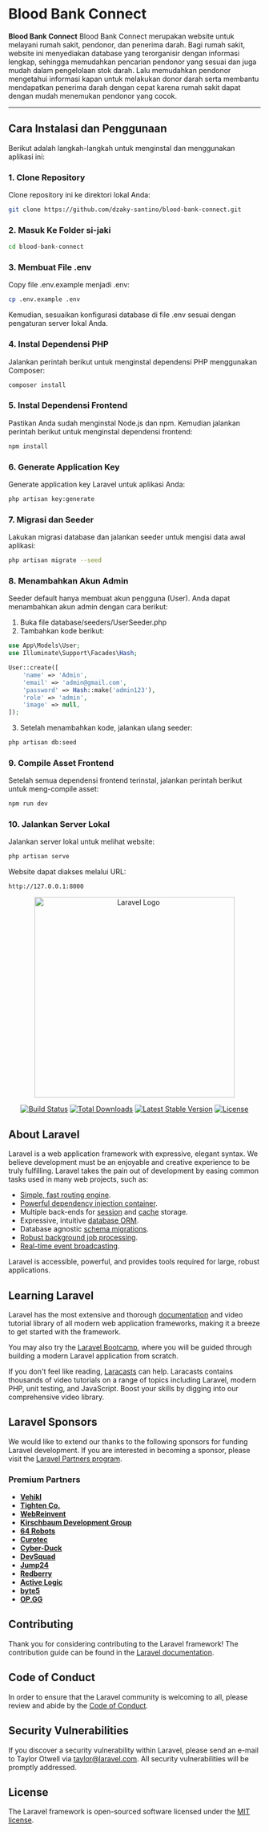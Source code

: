 # Blood Bank Connect

**Blood Bank Connect** Blood Bank Connect merupakan website untuk melayani rumah sakit, pendonor, dan
penerima darah. Bagi rumah sakit, website ini menyediakan database yang terorganisir
dengan informasi lengkap, sehingga memudahkan pencarian pendonor yang sesuai dan
juga mudah dalam pengelolaan stok darah. Lalu memudahkan pendonor mengetahui
informasi kapan untuk melakukan donor darah serta membantu mendapatkan penerima
darah dengan cepat karena rumah sakit dapat dengan mudah menemukan pendonor yang
cocok.

---

## Cara Instalasi dan Penggunaan

Berikut adalah langkah-langkah untuk menginstal dan menggunakan aplikasi ini:

### 1. Clone Repository
Clone repository ini ke direktori lokal Anda:
```bash
git clone https://github.com/dzaky-santino/blood-bank-connect.git
```

### 2. Masuk Ke Folder si-jaki
```bash
cd blood-bank-connect
```

### 3. Membuat File .env
Copy file .env.example menjadi .env:
```bash
cp .env.example .env
```
Kemudian, sesuaikan konfigurasi database di file .env sesuai dengan pengaturan server lokal Anda.

### 4. Instal Dependensi PHP
Jalankan perintah berikut untuk menginstal dependensi PHP menggunakan Composer:
```bash
composer install
```

### 5. Instal Dependensi Frontend
Pastikan Anda sudah menginstal Node.js dan npm. Kemudian jalankan perintah berikut untuk menginstal dependensi frontend:
```bash
npm install
```

### 6. Generate Application Key
Generate application key Laravel untuk aplikasi Anda:
```bash
php artisan key:generate
```
### 7. Migrasi dan Seeder
Lakukan migrasi database dan jalankan seeder untuk mengisi data awal aplikasi:
```bash
php artisan migrate --seed
```

### 8. Menambahkan Akun Admin
Seeder default hanya membuat akun pengguna (User). Anda dapat menambahkan akun admin dengan cara berikut:
1. Buka file database/seeders/UserSeeder.php 
2. Tambahkan kode berikut:

```php
use App\Models\User;
use Illuminate\Support\Facades\Hash;

User::create([
    'name' => 'Admin',
    'email' => 'admin@gmail.com',
    'password' => Hash::make('admin123'),
    'role' => 'admin',
    'image' => null,
]);
```

3. Setelah menambahkan kode, jalankan ulang seeder:
```bash
php artisan db:seed
```

### 9. Compile Asset Frontend
Setelah semua dependensi frontend terinstal, jalankan perintah berikut untuk meng-compile asset:
```bash
npm run dev
```

### 10. Jalankan Server Lokal
Jalankan server lokal untuk melihat website:
```bash
php artisan serve
```
Website dapat diakses melalui URL:
```arduino
http://127.0.0.1:8000
```

<p align="center"><a href="https://laravel.com" target="_blank"><img src="https://raw.githubusercontent.com/laravel/art/master/logo-lockup/5%20SVG/2%20CMYK/1%20Full%20Color/laravel-logolockup-cmyk-red.svg" width="400" alt="Laravel Logo"></a></p>

<p align="center">
<a href="https://github.com/laravel/framework/actions"><img src="https://github.com/laravel/framework/workflows/tests/badge.svg" alt="Build Status"></a>
<a href="https://packagist.org/packages/laravel/framework"><img src="https://img.shields.io/packagist/dt/laravel/framework" alt="Total Downloads"></a>
<a href="https://packagist.org/packages/laravel/framework"><img src="https://img.shields.io/packagist/v/laravel/framework" alt="Latest Stable Version"></a>
<a href="https://packagist.org/packages/laravel/framework"><img src="https://img.shields.io/packagist/l/laravel/framework" alt="License"></a>
</p>

## About Laravel

Laravel is a web application framework with expressive, elegant syntax. We believe development must be an enjoyable and creative experience to be truly fulfilling. Laravel takes the pain out of development by easing common tasks used in many web projects, such as:

- [Simple, fast routing engine](https://laravel.com/docs/routing).
- [Powerful dependency injection container](https://laravel.com/docs/container).
- Multiple back-ends for [session](https://laravel.com/docs/session) and [cache](https://laravel.com/docs/cache) storage.
- Expressive, intuitive [database ORM](https://laravel.com/docs/eloquent).
- Database agnostic [schema migrations](https://laravel.com/docs/migrations).
- [Robust background job processing](https://laravel.com/docs/queues).
- [Real-time event broadcasting](https://laravel.com/docs/broadcasting).

Laravel is accessible, powerful, and provides tools required for large, robust applications.

## Learning Laravel

Laravel has the most extensive and thorough [documentation](https://laravel.com/docs) and video tutorial library of all modern web application frameworks, making it a breeze to get started with the framework.

You may also try the [Laravel Bootcamp](https://bootcamp.laravel.com), where you will be guided through building a modern Laravel application from scratch.

If you don't feel like reading, [Laracasts](https://laracasts.com) can help. Laracasts contains thousands of video tutorials on a range of topics including Laravel, modern PHP, unit testing, and JavaScript. Boost your skills by digging into our comprehensive video library.

## Laravel Sponsors

We would like to extend our thanks to the following sponsors for funding Laravel development. If you are interested in becoming a sponsor, please visit the [Laravel Partners program](https://partners.laravel.com).

### Premium Partners

- **[Vehikl](https://vehikl.com/)**
- **[Tighten Co.](https://tighten.co)**
- **[WebReinvent](https://webreinvent.com/)**
- **[Kirschbaum Development Group](https://kirschbaumdevelopment.com)**
- **[64 Robots](https://64robots.com)**
- **[Curotec](https://www.curotec.com/services/technologies/laravel/)**
- **[Cyber-Duck](https://cyber-duck.co.uk)**
- **[DevSquad](https://devsquad.com/hire-laravel-developers)**
- **[Jump24](https://jump24.co.uk)**
- **[Redberry](https://redberry.international/laravel/)**
- **[Active Logic](https://activelogic.com)**
- **[byte5](https://byte5.de)**
- **[OP.GG](https://op.gg)**

## Contributing

Thank you for considering contributing to the Laravel framework! The contribution guide can be found in the [Laravel documentation](https://laravel.com/docs/contributions).

## Code of Conduct

In order to ensure that the Laravel community is welcoming to all, please review and abide by the [Code of Conduct](https://laravel.com/docs/contributions#code-of-conduct).

## Security Vulnerabilities

If you discover a security vulnerability within Laravel, please send an e-mail to Taylor Otwell via [taylor@laravel.com](mailto:taylor@laravel.com). All security vulnerabilities will be promptly addressed.

## License

The Laravel framework is open-sourced software licensed under the [MIT license](https://opensource.org/licenses/MIT).
